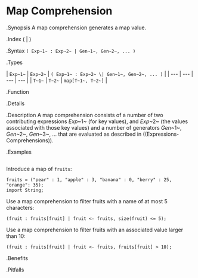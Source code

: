 # Map Comprehension

.Synopsis
A map comprehension generates a map value.

.Index
( | )

.Syntax
`( Exp~1~ : Exp~2~ | Gen~1~, Gen~2~, ... )`

.Types


| `Exp~1~` | `Exp~2~` | `( Exp~1~ : Exp~2~ \| Gen~1~, Gen~2~, ... )`  |
| --- | --- | --- | --- |
| `T~1~`   | `T~2~`   | `map[T~1~, T~2~]`                               |


.Function

.Details

.Description
A map comprehension consists of a number of two contributing expressions _Exp_~1~ (for key values), 
and _Exp_~2~ (the values associated with those key values) and a number of
generators _Gen_~1~, _Gen_~2~, _Gen_~3~, ... that are evaluated as described in ((Expressions-Comprehensions)).

.Examples
```rascal-shell
```
Introduce a map of `fruits`:
```rascal-shell,continue
fruits = ("pear" : 1, "apple" : 3, "banana" : 0, "berry" : 25, "orange": 35);
import String;
```
Use a map comprehension to filter fruits with a name of at most 5 characters:
```rascal-shell,continue
(fruit : fruits[fruit] | fruit <- fruits, size(fruit) <= 5);
```
Use a map comprehension to filter fruits with an associated value larger than 10:
```rascal-shell,continue
(fruit : fruits[fruit] | fruit <- fruits, fruits[fruit] > 10);
```

.Benefits

.Pitfalls

